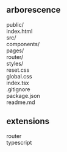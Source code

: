 ## arborescence

public/  
  index.html  
src/  
  components/  
  pages/  
  router/  
  styles/  
    reset.css  
    global.css  
index.tsx  
.gitignore  
package.json  
readme.md  

## extensions
router  
typescript  
  
